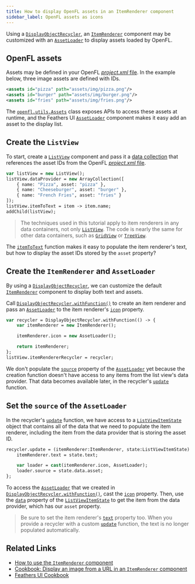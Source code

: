 ```yaml
---
title: How to display OpenFL assets in an ItemRenderer component
sidebar_label: OpenFL assets as icons
---
```


Using a [`DisplayObjectRecycler`](https://api.feathersui.com/current/feathers/utils/DisplayObjectRecycler.html), an [`ItemRenderer`](../item-renderer.md) component may be customized with an [`AssetLoader`](../asset-loader.md) to display assets loaded by OpenFL.

## OpenFL assets

Assets may be defined in your OpenFL [_project.xml_ file](https://lime.software/docs/project-files/xml-format/#assets). In the example below, three image assets are defined with IDs.

```xml
<assets id="pizza" path="assets/img/pizza.png"/>
<assets id="burger" path="assets/img/burger.png"/>
<assets id="fries" path="assets/img/fries.png"/>
```

The [`openfl.utils.Assets`](https://api.openfl.org/openfl/utils/Assets.html) class exposes APIs to access these assets at runtime, and the Feathers UI [`AssetLoader`](../asset-loader.md) component makes it easy add an asset to the display list.

## Create the `ListView`

To start, create a [`ListView`](../list-view.md) component and pass it a [data collection](../data-collections.md) that references the asset IDs from the OpenFL [_project.xml_ file](https://lime.software/docs/project-files/xml-format/#assets).

```hx
var listView = new ListView();
listView.dataProvider = new ArrayCollection([
    { name: "Pizza", asset: "pizza" },
    { name: "Cheeseburger", asset: "burger" },
    { name: "French Fries", asset: "fries" }
]);
listView.itemToText = item -> item.name;
addChild(listView);
```

> The techniques used in this tutorial apply to item renderers in any data containers, not only [`ListView`](../list-view.md). The code is nearly the same for other data containers, such as [`GridView`](../grid-view.md) or [`TreeView`](../tree-view.md).

The [`itemToText`](https://api.feathersui.com/current/feathers/controls/ListView.html#itemToText) function makes it easy to populate the item renderer's text, but how to display the asset IDs stored by the `asset` property?

## Create the `ItemRenderer` and `AssetLoader`

By using a [`DisplayObjectRecycler`](https://api.feathersui.com/current/feathers/utils/DisplayObjectRecycler.html), we can customize the default [`ItemRenderer`](../item-renderer.md) component to display both text and assets.

Call [`DisplayObjectRecycler.withFunction()`](https://api.feathersui.com/current/feathers/utils/DisplayObjectRecycler.html#withFunction) to create an item renderer and pass an [`AssetLoader`](../asset-loader.md) to the item renderer's [`icon`](https://api.feathersui.com/current/feathers/controls/ToggleButton.html#icon) property.

```hx
var recycler = DisplayObjectRecycler.withFunction(() -> {
    var itemRenderer = new ItemRenderer();

    itemRenderer.icon = new AssetLoader();

    return itemRenderer;
};
listView.itemRendererRecycler = recycler;
```

We don't populate the [`source`](https://api.feathersui.com/current/feathers/controls/AssetLoader.html#source) property of the [`AssetLoader`](../asset-loader.md) yet because the creation function doesn't have access to any items from the list view's data provider. That data becomes available later, in the recycler's [`update`](https://api.feathersui.com/current/feathers/utils/DisplayObjectRecycler.html#update) function.

## Set the `source` of the `AssetLoader`

In the recycler's [`update`](https://api.feathersui.com/current/feathers/utils/DisplayObjectRecycler.html#update) function, we have access to a [`ListViewItemState`](https://api.feathersui.com/current/feathers/data/ListViewItemState.html) object that contains all of the data that we need to populate the item renderer, including the item from the data provider that is storing the asset ID.

```hx
recycler.update = (itemRenderer:ItemRenderer, state:ListViewItemState) -> {
    itemRenderer.text = state.text;

    var loader = cast(itemRenderer.icon, AssetLoader);
    loader.source = state.data.asset;
};
```

To access the [`AssetLoader`](../asset-loader.md) that we created in [`DisplayObjectRecycler.withFunction()`](https://api.feathersui.com/current/feathers/utils/DisplayObjectRecycler.html#withFunction), cast the [`icon`](https://api.feathersui.com/current/feathers/controls/ToggleButton.html#icon) property. Then, use the [`data`](https://api.feathersui.com/current/feathers/data/ListViewItemState.html#data) property of the [`ListViewItemState`](https://api.feathersui.com/current/feathers/data/ListViewItemState.html) to get the item from the data provider, which has our `asset` property.

> Be sure to set the item renderer's [`text`](https://api.feathersui.com/current/feathers/controls/dataRenderers/ItemRenderer.html#text) property too. When you provide a recycler with a custom [`update`](https://api.feathersui.com/current/feathers/utils/DisplayObjectRecycler.html#update) function, the text is no longer populated automatically.

## Related Links

- [How to use the `ItemRenderer` component](../item-renderer.md)
- [Cookbook: Display an image from a URL in an `ItemRenderer` component](./item-renderer-image-url.md)
- [Feathers UI Cookbook](./index.md)
